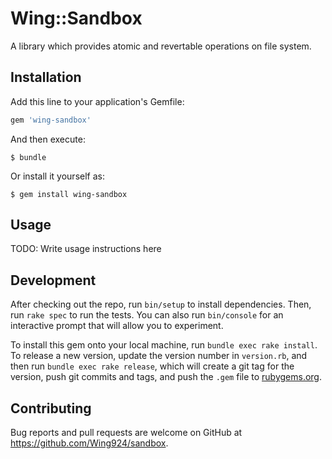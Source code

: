 # Wing::Sandbox

A library which provides atomic and revertable operations on file system.

## Installation

Add this line to your application's Gemfile:

```ruby
gem 'wing-sandbox'
```

And then execute:

    $ bundle

Or install it yourself as:

    $ gem install wing-sandbox

## Usage

TODO: Write usage instructions here

## Development

After checking out the repo, run `bin/setup` to install dependencies. Then, run `rake spec` to run the tests. You can also run `bin/console` for an interactive prompt that will allow you to experiment.

To install this gem onto your local machine, run `bundle exec rake install`. To release a new version, update the version number in `version.rb`, and then run `bundle exec rake release`, which will create a git tag for the version, push git commits and tags, and push the `.gem` file to [rubygems.org](https://rubygems.org).

## Contributing

Bug reports and pull requests are welcome on GitHub at https://github.com/Wing924/sandbox.

